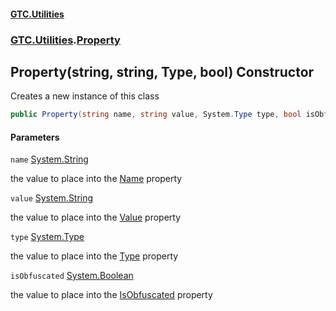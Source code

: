 #### [GTC.Utilities](GTC.Utilities.md 'GTC.Utilities')
### [GTC.Utilities](GTC.Utilities.md#GTC.Utilities 'GTC.Utilities').[Property](GTC.Utilities.md#GTC.Utilities.Property 'GTC.Utilities.Property')

## Property(string, string, Type, bool) Constructor

Creates a new instance of this class

```csharp
public Property(string name, string value, System.Type type, bool isObfuscated);
```
#### Parameters

<a name='GTC.Utilities.Property.Property(string,string,System.Type,bool).name'></a>

`name` [System.String](https://docs.microsoft.com/en-us/dotnet/api/System.String 'System.String')

the value to place into the [Name](Property.Name.md 'GTC.Utilities.Property.Name') property

<a name='GTC.Utilities.Property.Property(string,string,System.Type,bool).value'></a>

`value` [System.String](https://docs.microsoft.com/en-us/dotnet/api/System.String 'System.String')

the value to place into the [Value](Property.Value.md 'GTC.Utilities.Property.Value') property

<a name='GTC.Utilities.Property.Property(string,string,System.Type,bool).type'></a>

`type` [System.Type](https://docs.microsoft.com/en-us/dotnet/api/System.Type 'System.Type')

the value to place into the [Type](Property.Type.md 'GTC.Utilities.Property.Type') property

<a name='GTC.Utilities.Property.Property(string,string,System.Type,bool).isObfuscated'></a>

`isObfuscated` [System.Boolean](https://docs.microsoft.com/en-us/dotnet/api/System.Boolean 'System.Boolean')

the value to place into the [IsObfuscated](Property.IsObfuscated.md 'GTC.Utilities.Property.IsObfuscated') property